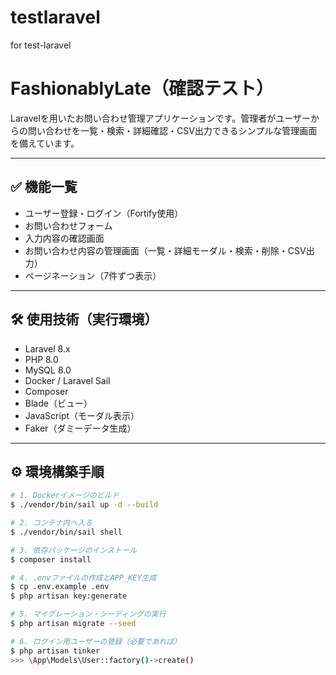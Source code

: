 # testlaravel
for test-laravel
# FashionablyLate（確認テスト）

Laravelを用いたお問い合わせ管理アプリケーションです。管理者がユーザーからの問い合わせを一覧・検索・詳細確認・CSV出力できるシンプルな管理画面を備えています。

---

## ✅ 機能一覧
- ユーザー登録・ログイン（Fortify使用）
- お問い合わせフォーム
- 入力内容の確認画面
- お問い合わせ内容の管理画面（一覧・詳細モーダル・検索・削除・CSV出力）
- ページネーション（7件ずつ表示）

---

## 🛠 使用技術（実行環境）
- Laravel 8.x
- PHP 8.0
- MySQL 8.0
- Docker / Laravel Sail
- Composer
- Blade（ビュー）
- JavaScript（モーダル表示）
- Faker（ダミーデータ生成）

---

## ⚙️ 環境構築手順

```bash
# 1. Dockerイメージのビルド
$ ./vendor/bin/sail up -d --build

# 2. コンテナ内へ入る
$ ./vendor/bin/sail shell

# 3. 依存パッケージのインストール
$ composer install

# 4. .envファイルの作成とAPP_KEY生成
$ cp .env.example .env
$ php artisan key:generate

# 5. マイグレーション・シーディングの実行
$ php artisan migrate --seed

# 6. ログイン用ユーザーの登録（必要であれば）
$ php artisan tinker
>>> \App\Models\User::factory()->create()

